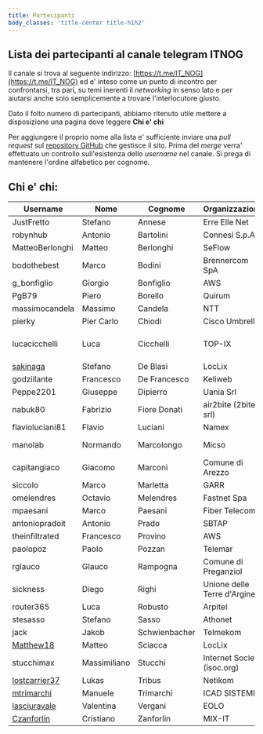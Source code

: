 ```yaml
---
title: Partecipanti 
body_classes: 'title-center title-h1h2'
---
```


## Lista dei partecipanti al canale telegram ITNOG

Il canale si trova al seguente indirizzo: [https://t.me/IT_NOG](https://t.me/IT_NOG) ed e' inteso come un punto di incontro per confrontarsi, tra pari, su temi inerenti il *networking* in senso lato e per aiutarsi anche solo semplicemente a trovare l'interlocutore giusto.

Dato il folto numero di partecipanti, abbiamo ritenuto utile mettere a disposizione una pagina dove leggere **Chi e' chi**

Per aggiungere il proprio nome alla lista e' sufficiente inviare una *pull request* sul [repository GitHub](https://github.com/stucchimax/ITNOG-Telegram-Wiki/) che gestisce il sito. Prima del *merge* verra' effettuato un controllo sull'esistenza dello *username* nel canale. Si prega di mantenere l'ordine alfabetico per cognome.


## Chi e' chi:

| Username | Nome | Cognome |Organizzazione| ASN |
|----------|------|---------|-----|-----|
|JustFretto| Stefano | Annese | Erre Elle Net |  [AS47406](https://www.peeringdb.com/asn/47406) |
|robynhub| Antonio | Bartolini | Connesi S.p.A. | [AS15605](https://www.peeringdb.com/asn/15605) |
|MatteoBerlonghi | Matteo | Berlonghi | SeFlow | [AS49367](https://www.seflow.net/) |
|bodothebest| Marco | Bodini | Brennercom SpA | [AS20811](https://www.peeringdb.com/asn/20811) |
|g_bonfiglio | Giorgio | Bonfiglio | AWS | AS16509 |
|PgB79| Piero | Borello | Quirum | |
|massimocandela | Massimo | Candela | NTT| [AS2914](https://www.gin.ntt.net/) |
|pierky | Pier Carlo | Chiodi | Cisco Umbrella | AS36692 |
|lucacicchelli | Luca | Cicchelli | TOP-IX | AS25309, AS41364, AS209631 |
|[sakinaga](https://t.me/sakinaga) | Stefano | De Blasi | LocLix | [AS207590](https://www.peeringdb.com/asn/207590) |
|godzillante | Francesco | De Francesco | Keliweb | [AS202675](https://www.peeringdb.com/asn/202675) |
|Peppe2201 | Giuseppe | Dipierro | Uania Srl | [AS207905](https://www.uania.com/)|
|nabuk80 | Fabrizio | Fiore Donati | air2bite (2bite srl) | [AS35617](https://www.air2bite.net/) |
|flavioluciani81 | Flavio | Luciani | Namex | [AS24796](https://www.namex.it) |
|manolab| Normando | Marcolongo | Micso | AS21034, AS205005 |
|capitangiaco| Giacomo | Marconi | Comune di Arezzo | |
|siccolo| Marco | Marletta | GARR | [AS137](http://as137.peeringdb.com/)|
|omelendres| Octavio | Melendres | Fastnet Spa | [AS8265](https://as8265.peeringdb.com)|
|mpaesani| Marco | Paesani | Fiber Telecom | [AS41327](https://as41327.peeringdb.com)|
|antoniopradoit | Antonio | Prado | SBTAP | [AS59715](https://as59715.net) |
|theinfiltrated | Francesco | Provino | AWS | AS16509 |
|paolopoz | Paolo | Pozzan | Telemar | [AS13097](https://www.peeringdb.com/net/8782) |
|rglauco| Glauco | Rampogna | Comune di Preganziol | |
|sickness| Diego | Righi | Unione delle Terre d'Argine | |
|router365| Luca | Robusto | Arpitel | |
|stesasso| Stefano | Sasso | Athonet | |
|jack| Jakob | Schwienbacher | Telmekom | [AS49088](https://www.telmekom.net) |
|[Matthew18](https://t.me/Matthew18) | Matteo | Sciacca | LocLix | [AS207590](https://www.peeringdb.com/asn/207590) |
|stucchimax | Massimiliano | Stucchi |Internet Society (isoc.org)| [AS58280](https://as58280.peeringdb.com)|
|[lostcarrier37](https://t.me/lostcarrier37)| Lukas | Tribus | Netikom | [AS207146](https://www.peeringdb.com/asn/207146) |
|[mtrimarchi](https://t.me/mtrimarchi)| Manuele | Trimarchi | ICAD SISTEMI | |
|[lasciuravale](https://t.me/lasciuravale) | Valentina | Vergani | EOLO | [AS35612](https://www.peeringdb.com/asn/35612) |
|[Czanforlin](https://t.me/Czanforlin)| Cristiano | Zanforlin | MIX-IT | AS16004 |


